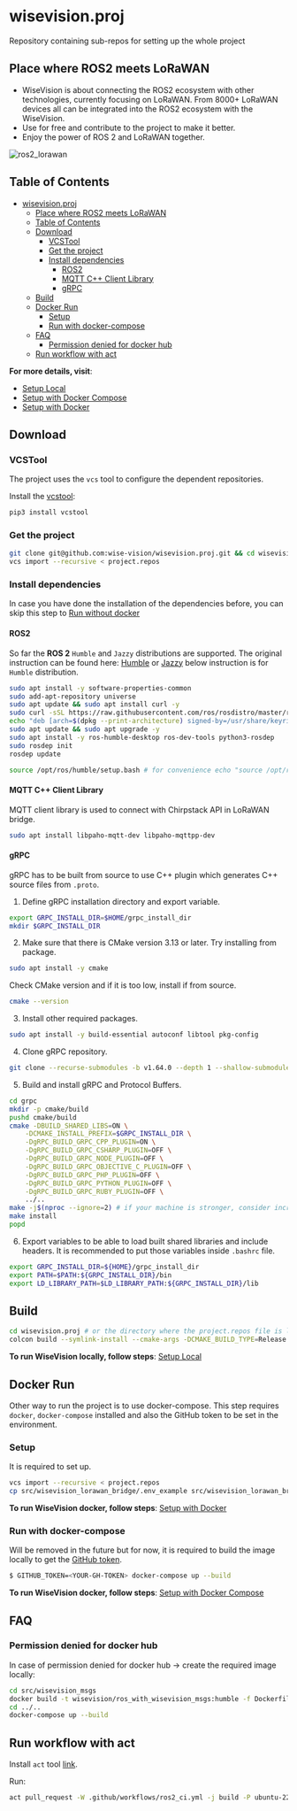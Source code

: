 # wisevision.proj
Repository containing sub-repos for setting up the whole project


## Place where ROS2 meets LoRaWAN

- WiseVision is about connecting the ROS2 ecosystem with other technologies, currently focusing on LoRaWAN. From 8000+ LoRaWAN devices all can be integrated into the ROS2 ecosystem with the WiseVision. 
- Use for free and contribute to the project to make it better.
- Enjoy the power of ROS 2 and LoRaWAN together.

![ros2_lorawan](docs/assets//readme_ros2_lorawan.png)

## Table of Contents

- [wisevision.proj](#wisevisionproj)
  - [Place where ROS2 meets LoRaWAN](#place-where-ros2-meets-lorawan)
  - [Table of Contents](#table-of-contents)
  - [Download](#download)
    - [VCSTool](#vcstool)
    - [Get the project](#get-the-project)
    - [Install dependencies](#install-dependencies)
      - [ROS2](#ros2)
      - [MQTT C++ Client Library](#mqtt-c-client-library)
      - [gRPC](#grpc)
  - [Build](#build)
  - [Docker Run](#docker-run)
    - [Setup](#setup)
    - [Run with docker-compose](#run-with-docker-compose)
  - [FAQ](#faq)
    - [Permission denied for docker hub](#permission-denied-for-docker-hub)
  - [Run workflow with act](#run-workflow-with-act)

**For more details, visit**:
- [Setup Local](setup_local.md)
- [Setup with Docker Compose](setup_with_docker_compose.md)
- [Setup with Docker](setup_with_docker.md)

## Download 

### VCSTool

The project uses the `vcs` tool to configure the dependent repositories.

Install the [vcstool](https://github.com/dirk-thomas/vcstool):

```bash
pip3 install vcstool
```

### Get the project
```bash
git clone git@github.com:wise-vision/wisevision.proj.git && cd wisevision.proj # git checkout 2411 # (or any other branch/tag) 
vcs import --recursive < project.repos
```


### Install dependencies

In case you have done the installation of the dependencies before, you can skip this step to [Run without docker](#run-without-docker)

#### ROS2

So far the **ROS 2** `Humble` and `Jazzy` distributions are supported. The original instruction can be found here: [Humble](https://docs.ros.org/en/humble/Installation.html) or [Jazzy](https://docs.ros.org/en/jazzy/Installation.html) below instruction is for `Humble` distribution.

```bash
sudo apt install -y software-properties-common
sudo add-apt-repository universe
sudo apt update && sudo apt install curl -y
sudo curl -sSL https://raw.githubusercontent.com/ros/rosdistro/master/ros.key -o /usr/share/keyrings/ros-archive-keyring.gpg
echo "deb [arch=$(dpkg --print-architecture) signed-by=/usr/share/keyrings/ros-archive-keyring.gpg] http://packages.ros.org/ros2/ubuntu $(. /etc/os-release && echo $UBUNTU_CODENAME) main" | sudo tee /etc/apt/sources.list.d/ros2.list > /dev/null
sudo apt update && sudo apt upgrade -y
sudo apt install -y ros-humble-desktop ros-dev-tools python3-rosdep
sudo rosdep init
rosdep update

source /opt/ros/humble/setup.bash # for convenience echo "source /opt/ros/humble/setup.bash" >> ~/.bashrc
```

#### MQTT C++ Client Library

MQTT client library is used to connect with Chirpstack API in LoRaWAN bridge.

```bash
sudo apt install libpaho-mqtt-dev libpaho-mqttpp-dev
```

#### gRPC

gRPC has to be built from source to use C++ plugin which generates C++ source files from `.proto`.

1. Define gRPC installation directory and export variable.
```bash
export GRPC_INSTALL_DIR=$HOME/grpc_install_dir
mkdir $GRPC_INSTALL_DIR
```

2. Make sure that there is CMake version 3.13 or later. Try installing from package.
```bash
sudo apt install -y cmake
```
Check CMake version and if it is too low, install if from source.
```bash
cmake --version
```

3. Install other required packages.
```bash
sudo apt install -y build-essential autoconf libtool pkg-config
```

4. Clone gRPC repository.
```bash
git clone --recurse-submodules -b v1.64.0 --depth 1 --shallow-submodules https://github.com/grpc/grpc
```

5. Build and install gRPC and Protocol Buffers.
```bash
cd grpc
mkdir -p cmake/build
pushd cmake/build
cmake -DBUILD_SHARED_LIBS=ON \
    -DCMAKE_INSTALL_PREFIX=$GRPC_INSTALL_DIR \
    -DgRPC_BUILD_GRPC_CPP_PLUGIN=ON \
    -DgRPC_BUILD_GRPC_CSHARP_PLUGIN=OFF \
    -DgRPC_BUILD_GRPC_NODE_PLUGIN=OFF \
    -DgRPC_BUILD_GRPC_OBJECTIVE_C_PLUGIN=OFF \
    -DgRPC_BUILD_GRPC_PHP_PLUGIN=OFF \
    -DgRPC_BUILD_GRPC_PYTHON_PLUGIN=OFF \
    -DgRPC_BUILD_GRPC_RUBY_PLUGIN=OFF \
    ../..
make -j$(nproc --ignore=2) # if your machine is stronger, consider increasing number of jobs or skip it altogether to run without constraints
make install
popd
```

6. Export variables to be able to load built shared libraries and include headers. It is recommended to put those variables inside `.bashrc` file.
```bash
export GRPC_INSTALL_DIR=${HOME}/grpc_install_dir
export PATH=$PATH:${GRPC_INSTALL_DIR}/bin
export LD_LIBRARY_PATH=$LD_LIBRARY_PATH:${GRPC_INSTALL_DIR}/lib
```

## Build

```bash
cd wisevision.proj # or the directory where the project.repos file is located
colcon build --symlink-install --cmake-args -DCMAKE_BUILD_TYPE=Release
```
<!-- ## Run without docker -->
<!---->
<!-- ```bash -->
<!-- source install/setup.bash -->
<!-- ``` -->
<!---->
<!-- TODO: Add the one liner to run the project -->

**To run WiseVision locally, follow steps**: [Setup Local](setup_local.md)

## Docker Run

Other way to run the project is to use docker-compose. This step requires `docker`, `docker-compose`
installed and also the GitHub token to be set in the environment.

### Setup

It is required to set up.

```bash
vcs import --recursive < project.repos
cp src/wisevision_lorawan_bridge/.env_example src/wisevision_lorawan_bridge/.env  
```

**To run WiseVision docker, follow steps**: [Setup with Docker](setup_with_docker.md)

### Run with docker-compose

Will be removed in the future but for now, it is required to build the image locally to get the [GitHub token](https://docs.github.com/en/authentication/keeping-your-account-and-data-secure/managing-your-personal-access-tokens).

```bash
$ GITHUB_TOKEN=<YOUR-GH-TOKEN> docker-compose up --build  
```

**To run WiseVision docker, follow steps**: [Setup with Docker Compose](setup_with_docker_compose.md)

## FAQ

### Permission denied for docker hub

In case of permission denied for docker hub -> create the required image locally:

``` bash
cd src/wisevision_msgs
docker build -t wisevision/ros_with_wisevision_msgs:humble -f Dockerfile .
cd ../..
docker-compose up --build
```

## Run workflow with act

Install `act` tool [link](https://github.com/nektos/act).

Run:
```bash
act pull_request -W .github/workflows/ros2_ci.yml -j build -P ubuntu-22.04=catthehacker/ubuntu:act-22.04 --secret SSH_KEY="$(cat path/to/your/private_key)"
```
